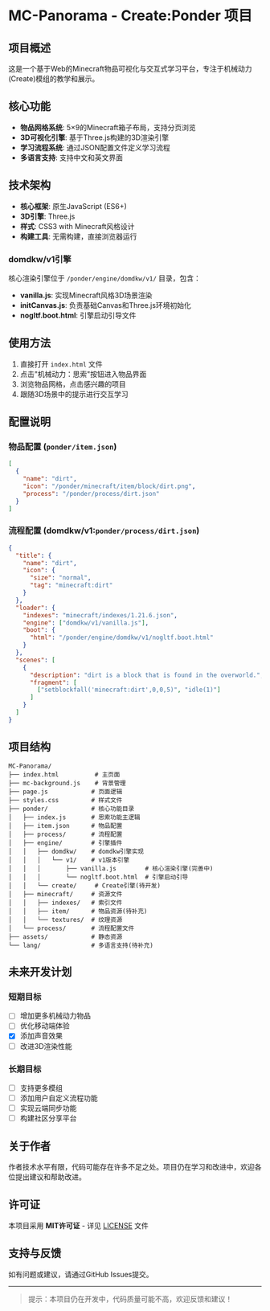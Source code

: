 # MC-Panorama - Create:Ponder 项目

## 项目概述

这是一个基于Web的Minecraft物品可视化与交互式学习平台，专注于机械动力(Create)模组的教学和展示。

## 核心功能

- **物品网格系统**: 5×9的Minecraft箱子布局，支持分页浏览
- **3D可视化引擎**: 基于Three.js构建的3D渲染引擎
- **学习流程系统**: 通过JSON配置文件定义学习流程
- **多语言支持**: 支持中文和英文界面

## 技术架构

- **核心框架**: 原生JavaScript (ES6+)
- **3D引擎**: Three.js
- **样式**: CSS3 with Minecraft风格设计
- **构建工具**: 无需构建，直接浏览器运行

### domdkw/v1引擎

核心渲染引擎位于 `/ponder/engine/domdkw/v1/` 目录，包含：
- **vanilla.js**: 实现Minecraft风格3D场景渲染
- **initCanvas.js**: 负责基础Canvas和Three.js环境初始化
- **nogltf.boot.html**: 引擎启动引导文件

## 使用方法

1. 直接打开 `index.html` 文件
2. 点击"机械动力：思索"按钮进入物品界面
3. 浏览物品网格，点击感兴趣的项目
4. 跟随3D场景中的提示进行交互学习

## 配置说明

### 物品配置 (`ponder/item.json`)
```json
[
  {
    "name": "dirt",
    "icon": "/ponder/minecraft/item/block/dirt.png",
    "process": "/ponder/process/dirt.json"
  }
]
```

### 流程配置 (domdkw/v1:`ponder/process/dirt.json`)
```json
{
  "title": {
    "name": "dirt",
    "icon": {
      "size": "normal",
      "tag": "minecraft:dirt"
    }
  },
  "loader": {
    "indexes": "minecraft/indexes/1.21.6.json",
    "engine": ["domdkw/v1/vanilla.js"],
    "boot": {
      "html": "/ponder/engine/domdkw/v1/nogltf.boot.html"
    }
  },
  "scenes": [
    {
      "description": "dirt is a block that is found in the overworld.",
      "fragment": [
        ["setblockfall('minecraft:dirt',0,0,5)", "idle(1)"]
      ]
    }
  ]
}
```

## 项目结构
```
MC-Panorama/
├── index.html          # 主页面
├── mc-background.js    # 背景管理
├── page.js            # 页面逻辑
├── styles.css         # 样式文件
├── ponder/            # 核心功能目录
│   ├── index.js       # 思索功能主逻辑
│   ├── item.json      # 物品配置
│   ├── process/       # 流程配置
│   ├── engine/        # 引擎插件
│   │   ├── domdkw/    # domdkw引擎实现
│   │   │   └── v1/    # v1版本引擎
│   │   │       ├── vanilla.js        # 核心渲染引擎(完善中)
│   │   │       └── nogltf.boot.html  # 引擎启动引导
│   │   └── create/     # Create引擎(待开发)
│   ├── minecraft/     # 资源文件
│   │   ├── indexes/   # 索引文件
│   │   ├── item/      # 物品资源(待补充)
│   │   └── textures/  # 纹理资源
│   └── process/       # 流程配置文件
├── assets/            # 静态资源
└── lang/              # 多语言支持(待补充)
```

## 未来开发计划

### 短期目标
- [ ] 增加更多机械动力物品
- [ ] 优化移动端体验
- [x] 添加声音效果
- [ ] 改进3D渲染性能

### 长期目标
- [ ] 支持更多模组
- [ ] 添加用户自定义流程功能
- [ ] 实现云端同步功能
- [ ] 构建社区分享平台

## 关于作者

作者技术水平有限，代码可能存在许多不足之处。项目仍在学习和改进中，欢迎各位提出建议和帮助改进。

## 许可证

本项目采用 **MIT许可证** - 详见 [LICENSE](LICENSE) 文件

## 支持与反馈

如有问题或建议，请通过GitHub Issues提交。

---

> 提示：本项目仍在开发中，代码质量可能不高，欢迎反馈和建议！